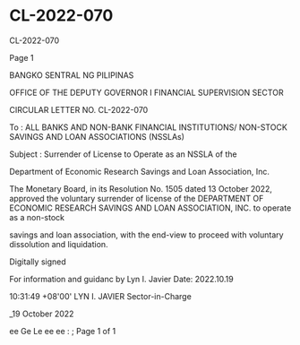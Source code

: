 # CL-2022-070

CL-2022-070

Page 1

BANGKO SENTRAL NG PILIPINAS

OFFICE OF THE DEPUTY GOVERNOR I FINANCIAL SUPERVISION SECTOR

CIRCULAR LETTER NO. CL-2022-070

To : ALL BANKS AND NON-BANK FINANCIAL INSTITUTIONS/ NON-STOCK SAVINGS AND LOAN ASSOCIATIONS (NSSLAs)

Subject : Surrender of License to Operate as an NSSLA of the

Department of Economic Research Savings and Loan Association, Inc.

The Monetary Board, in its Resolution No. 1505 dated 13 October 2022, approved the voluntary surrender of license of the DEPARTMENT OF ECONOMIC RESEARCH SAVINGS AND LOAN ASSOCIATION, INC. to operate as a non-stock

savings and loan association, with the end-view to proceed with voluntary dissolution and liquidation.

Digitally signed

For information and guidanc by Lyn I. Javier Date: 2022.10.19

10:31:49 +08'00' LYN I. JAVIER Sector-in-Charge

_19 October 2022

ee Ge Le ee ee : ; Page 1 of 1